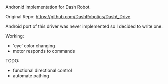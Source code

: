 Andronid implementation for Dash Robot.

Original Repo: https://github.com/DashRobotics/Dash\_Drive

Android port of this driver was never implemented so I decided to write one.

Working:
* 'eye' color changing
* motor responds to commands

TODO:
* functional directional control
* automate pathing

